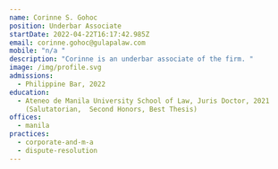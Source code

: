 ```yaml
---
name: Corinne S. Gohoc
position: Underbar Associate
startDate: 2022-04-22T16:17:42.985Z
email: corinne.gohoc@gulapalaw.com
mobile: "n/a "
description: "Corinne is an underbar associate of the firm. "
image: /img/profile.svg
admissions:
  - Philippine Bar, 2022
education:
  - Ateneo de Manila University School of Law, Juris Doctor, 2021
    (Salutatorian,  Second Honors, Best Thesis)
offices:
  - manila
practices:
  - corporate-and-m-a
  - dispute-resolution
---
```

